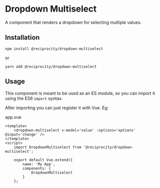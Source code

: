 # Dropdown Multiselect

A component that renders a dropdown for selecting multiple values.

## Installation

```
npm install @reciprocity/dropdown-multiselect
```
or
```
yarn add @reciprocity/dropdown-multiselect
```

## Usage

This component is meant to be used as an ES module, so you can import it using the ES6 `import` syntax.

After importing you can just register it with Vue. Eg:

app.vue

```vue
<template>
    <dropdown-multiselect v-model='value' :options='options' @input='change' />
</template>
<script>
	import DropdownMultiselect from '@reciprocity/dropdown-multiselect';

	export default Vue.extend({
		name: 'My App',
		components: {
			DropdownMultiselect
		}
	};
```
